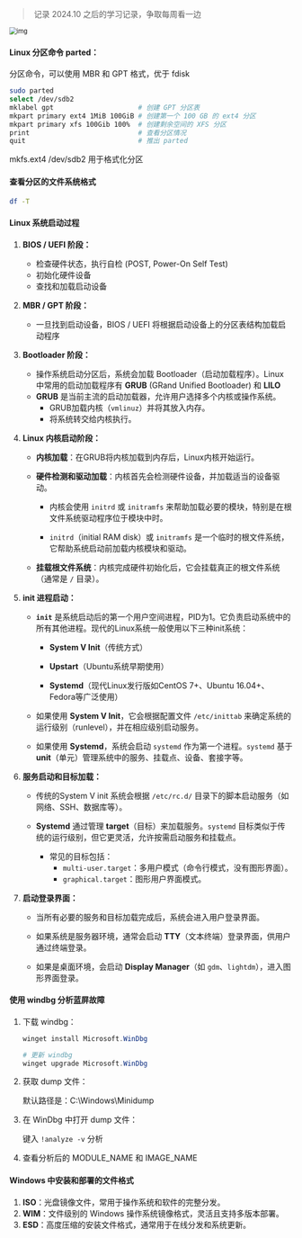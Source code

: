 > ​	记录 2024.10 之后的学习记录，争取每周看一边

<img src="https://appwk.baidu.com/naapi/doc/view?ih=720&o=png_6_0_0_135_319_623_467_892.979_1262.879&iw=960&ix=0&iy=171&aimw=960&rn=1&doc_id=4db79c456edb6f1aff001fd9&pn=1&sign=b3a3b184366a0a7d4018e9465be0f398&type=1&app_ver=2.9.8.2&ua=bd_800_800_IncredibleS_2.9.8.2_2.3.7&bid=1&app_ua=IncredibleS&uid=&cuid=&fr=3&Bdi_bear=WIFI&from=3_10000&bduss=&pid=1&screen=800_800&sys_ver=2.3.7" alt="img" style="zoom:80%;" />



####	Linux 分区命令 parted：

分区命令，可以使用 MBR 和 GPT 格式，优于 fdisk

```bash
sudo parted
select /dev/sdb2
mklabel gpt						# 创建 GPT 分区表
mkpart primary ext4 1MiB 100GiB # 创建第一个 100 GB 的 ext4 分区
mkpart primary xfs 100Gib 100%  # 创建剩余空间的 XFS 分区
print 							# 查看分区情况
quit							# 推出 parted
```

mkfs.ext4 /dev/sdb2  用于格式化分区



####	查看分区的文件系统格式

```bash
df -T
```



####	Linux 系统启动过程

1. **BIOS / UEFI 阶段：**

   - 检查硬件状态，执行自检 (POST, Power-On Self Test)
   - 初始化硬件设备
   - 查找和加载启动设备

2. **MBR / GPT 阶段：**

   - 一旦找到启动设备，BIOS / UEFI 将根据启动设备上的分区表结构加载启动程序

3. **Bootloader 阶段：**

   - 操作系统启动分区后，系统会加载 Bootloader（启动加载程序）。Linux 中常用的启动加载程序有 **GRUB** (GRand Unified Bootloader) 和 **LILO**
   - **GRUB** 是当前主流的启动加载器，允许用户选择多个内核或操作系统。
     - GRUB加载内核（`vmlinuz`）并将其放入内存。
     - 将系统转交给内核执行。

4. **Linux 内核启动阶段：**

   - **内核加载**：在GRUB将内核加载到内存后，Linux内核开始运行。

   - **硬件检测和驱动加载**：内核首先会检测硬件设备，并加载适当的设备驱动。

     - 内核会使用 `initrd` 或 `initramfs` 来帮助加载必要的模块，特别是在根文件系统驱动程序位于模块中时。

     - `initrd`（initial RAM disk）或 `initramfs` 是一个临时的根文件系统，它帮助系统启动前加载内核模块和驱动。

   - **挂载根文件系统**：内核完成硬件初始化后，它会挂载真正的根文件系统（通常是 `/` 目录）。

5. **init 进程启动：**

   - **`init`** 是系统启动后的第一个用户空间进程，PID为1。它负责启动系统中的所有其他进程。现代的Linux系统一般使用以下三种init系统：

     - **System V Init**（传统方式）

     - **Upstart**（Ubuntu系统早期使用）

     - **Systemd**（现代Linux发行版如CentOS 7+、Ubuntu 16.04+、Fedora等广泛使用）

   - 如果使用 **System V Init**，它会根据配置文件 `/etc/inittab` 来确定系统的运行级别（runlevel），并在相应级别启动服务。

   - 如果使用 **Systemd**，系统会启动 `systemd` 作为第一个进程。`systemd` 基于 **unit**（单元）管理系统中的服务、挂载点、设备、套接字等。

6. **服务启动和目标加载：**

   - 传统的System V init 系统会根据 `/etc/rc.d/` 目录下的脚本启动服务（如网络、SSH、数据库等）。

   - **Systemd** 通过管理 **target**（目标）来加载服务。`systemd` 目标类似于传统的运行级别，但它更灵活，允许按需启动服务和挂载点。
     - 常见的目标包括：
       - `multi-user.target`：多用户模式（命令行模式，没有图形界面）。
       - `graphical.target`：图形用户界面模式。

7. **启动登录界面：**

   - 当所有必要的服务和目标加载完成后，系统会进入用户登录界面。

   - 如果系统是服务器环境，通常会启动 **TTY**（文本终端）登录界面，供用户通过终端登录。

   - 如果是桌面环境，会启动 **Display Manager**（如 `gdm`、`lightdm`），进入图形界面登录。





####	使用 windbg 分析蓝屏故障

1. 下载 windbg：

   ```powershell
   winget install Microsoft.WinDbg
   
   # 更新 windbg
   winget upgrade Microsoft.WinDbg
   ```

2. 获取 dump 文件：

   默认路径是：C:\Windows\Minidump

3. 在 WinDbg 中打开 dump 文件：

   键入 `!analyze -v` 分析

4. 查看分析后的 MODULE_NAME 和 IMAGE_NAME



####	Windows 中安装和部署的文件格式

1. **ISO**：光盘镜像文件，常用于操作系统和软件的完整分发。
2. **WIM**：文件级别的 Windows 操作系统镜像格式，灵活且支持多版本部署。
3. **ESD**：高度压缩的安装文件格式，通常用于在线分发和系统更新。


